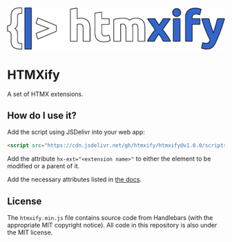 ![Project logo](./img/logo.png)
# HTMXify
A set of HTMX extensions.

## How do I use it?
Add the script using JSDelivr into your web app:
```html
<script src="https://cdn.jsdelivr.net/gh/htmxify/htmxify@v1.0.0/scripts/<extension name>.min.js"></script>
```
Add the attribute `hx-ext="<extension name>"` to either the element to be modified or a parent of it.

Add the necessary attributes listed in [the docs](https://htmxify.com).

## License
The `htmxify.min.js` file contains source code from Handlebars (with the appropriate MIT copyright notice). All code in this repository is also under the MIT license.